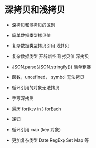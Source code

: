 # 深拷贝和浅拷贝

- 深拷贝和浅拷贝的区别
 - 简单数据类型拷贝值
 - 复杂数据类型拷贝引用  浅拷贝
 - 复杂数据类型 开辟新空间 拷贝值  深拷贝


- JSON.parse(JSON.stringify()) 简单粗暴
 - 函数，undefined， symbol 无法拷贝
 - 循环引用的对象无法拷贝

- 手写深拷贝
 - 遍历 for(key in ) forEach
 - 递归
 - 循环引用 map (key 对象)
 - 更加复杂类型 Date RegExp Set Map 等